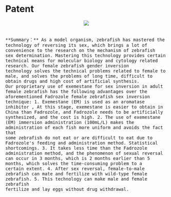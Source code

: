# Patent
<div align=center>
  <img src="https://user-images.githubusercontent.com/47686371/153538305-2776c74d-365a-4762-87d9-fe2a2a5135d2.png">
</div>
<br>

<font size=3>
  <p>
    
    **Summary：** As a model organism, zebrafish has mastered the technology of reversing its sex, which brings a lot of convenience to the research on the mechanism of zebrafish
    sex determination. Mastering this technology provides certain technical means for molecular biology and cytology related research. Our female zebrafish gender inversion
    technology solves the technical problems related to female to male, and solves the problems of long time, difficult to obtain drugs and high cost of artificial synthesis.
    Our proprietary use of exemestane for sex inversion in adult female zebrafish has the following advantages over the aforementioned Fadrozole female zebrafish sex inversion
    technique: 1. Exemestane (EM) is used as an aromatase inhibitor , At this stage, exemestane is easier to obtain in China than Fadrozole, and Fadrozole needs to be artificially
    synthesized, and the cost is high. 2. The use of exemestane (EM) immersion administration (100mL/L) makes the administration of each fish more uniform and avoids the fact that
    some zebrafish do not eat or are difficult to eat due to Fadrozole's feeding and administration method. Statistical shortcomings. 3. It takes less time than the Fadrozole
    administration method, and the phenomenon of sexual reversal can occur in 3 months, which is 2 months earlier than 5 months, which solves the time-consuming problem to a
    certain extent. 4. After sex reversal, female-to-male zebrafish can mate and fertilize with wild-type female zebrafish. 5. This technology can make male and female zebrafish
    fertilize and lay eggs without drug withdrawal.
    
  </p>
</font>

